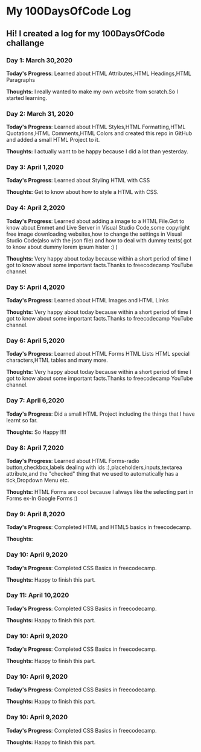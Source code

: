 # My 100DaysOfCode Log

## Hi! I created a log for my 100DaysOfCode challange

### Day 1: March 30,2020
**Today's Progress**: Learned about HTML Attributes,HTML Headings,HTML Paragraphs

**Thoughts:** I really wanted to make my own website from scratch.So I started learning.

### Day 2: March 31, 2020 
**Today's Progress**: Learned about HTML Styles,HTML Formatting,HTML Quotations,HTML Comments,HTML Colors and created this repo in GitHub and added a small HTML Project to it.

**Thoughts:** I actually want to be happy because I did a lot than yesterday.

### Day 3: April 1,2020
**Today's Progress**: Learned about Styling HTML with CSS

**Thoughts:** Get to know about how to style a HTML with CSS.

### Day 4: April 2,2020
**Today's Progress**: Learned about adding a image to a HTML File.Got to know about Emmet and Live Server in Visual Studio Code,some copyright free image downloading websites,how to change the settings in Visual Studio Code(also with the json file) and how to deal with dummy texts( got to know about dummy lorem ipsum hister :) )

**Thoughts:** Very happy about today because within a short period of time I got to know about some important facts.Thanks to freecodecamp YouTube channel.

### Day 5: April 4,2020
**Today's Progress**: Learned about HTML Images and HTML Links

**Thoughts:** Very happy about today because within a short period of time I got to know about some important facts.Thanks to freecodecamp YouTube channel.

### Day 6: April 5,2020
**Today's Progress**: Learned about HTML Forms HTML Lists HTML special characters,HTML tables and many more.

**Thoughts:** Very happy about today because within a short period of time I got to know about some important facts.Thanks to freecodecamp YouTube channel.

### Day 7: April 6,2020
**Today's Progress**: Did a small HTML Project including the things that I have learnt so far.

**Thoughts:** So Happy !!!!

### Day 8: April 7,2020
**Today's Progress**: Learned about HTML Forms-radio button,checkbox,labels dealing with ids :),placeholders,inputs,textarea attribute,and the "checked"
thing that we used to automatically has a tick,Dropdown Menu etc.

**Thoughts:** HTML Forms are cool because I always like the selecting part in Forms ex-In Google Forms :)

### Day 9: April 8,2020
**Today's Progress**: Completed HTML and HTML5 basics in freecodecamp.

**Thoughts:** 

### Day 10: April 9,2020
**Today's Progress**: Completed CSS Basics in freecodecamp.

**Thoughts:** Happy to finish this part.

### Day 11: April 10,2020
**Today's Progress**: Completed CSS Basics in freecodecamp.

**Thoughts:** Happy to finish this part.

### Day 10: April 9,2020
**Today's Progress**: Completed CSS Basics in freecodecamp.

**Thoughts:** Happy to finish this part.

### Day 10: April 9,2020
**Today's Progress**: Completed CSS Basics in freecodecamp.

**Thoughts:** Happy to finish this part.

### Day 10: April 9,2020
**Today's Progress**: Completed CSS Basics in freecodecamp.

**Thoughts:** Happy to finish this part.













